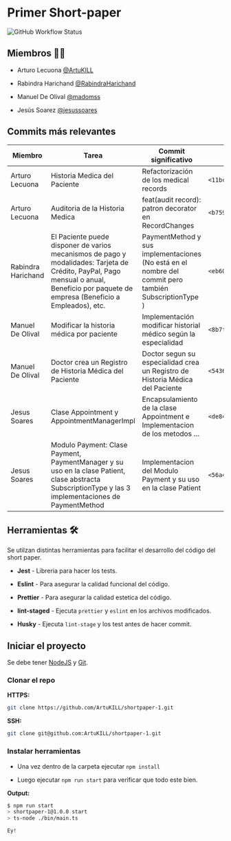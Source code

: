 # Primer Short-paper

![GitHub Workflow Status](https://img.shields.io/github/workflow/status/The-hackers-grupo-3/shortpaper-1/Node.js%20CI)

## Miembros 🦸‍♂️

- Arturo Lecuona [@ArtuKILL](https://github.com/ArtuKILL)

- Rabindra Harichand [@RabindraHarichand](https://github.com/RabindraHarichand)

- Manuel De Olival [@madomss](https://github.com/madomss)

- Jesús Soarez [@jesussoares](https://github.com/jesussoares)

## Commits más relevantes


| Miembro            | Tarea                                                                                                                                                                                 | Commit significativo                                                                                  | Commit HASH                                  |
| ------------------ | ------------------------------------------------------------------------------------------------------------------------------------------------------------------------------------- | ----------------------------------------------------------------------------------------------------- | -------------------------------------------- |
| Arturo Lecuona     | Historia Medica del Paciente                                                                                                                                                          | Refactorización de los medical records                                                                | `<11bc3186d82bb9c90ba8d36fa18e7d9344c0125d>` |
| Arturo Lecuona     | Auditoria de la Historia Medica                                                                                                                                                       | feat(audit record): patron decorator en RecordChanges                                                 | `<b759cd1e62fbc9b2d90e5154c4b1a27c8a842735>` |
| Rabindra Harichand | El Paciente puede disponer de varios mecanismos de pago y modalidades: Tarjeta de Crédito, PayPal, Pago mensual o anual, Beneficio por paquete de empresa (Beneficio a Empleados), etc. | PaymentMethod y sus implementaciones (No está en el nombre del commit pero también SubscriptionType ) | `<eb60c7eda9ca7aec85ddb1d953f3839265bcba52>` |
| Manuel De Olival   | Modificar la historia médica por paciente                                                                                                                                             | Implementación modificar historial médico según la especialidad                                       | `<8b7f10dc8b19ca59426bd64b295693b9a4fa27db>` |
| Manuel De Olival   | Doctor crea un Registro de Historia Médica del Paciente                                                                                                                               | Doctor segun su especialidad crea un Registro de Historia Médica del Paciente                         | `<5436bb15832f32a40cb48cb082a9a7e5c59b09db>` |
| Jesus Soares       | Clase Appointment y AppointmentManagerImpl                                                                                                                                            | Encapsulamiento de la clase Appointment e Implementacion de los metodos …                             | `<de846f987935ee909ec30a2a3a2c0f14aca7851d>` |
| Jesus Soares       | Modulo Payment: Clase Payment, PaymentManager y su uso en la clase Patient, clase abstracta SubscriptionType y las 3 implementaciones de PaymentMethod                                | Implementacion del Modulo Payment y su uso en la clase Patient                                        | `<56a4d2c4f7a38a890081778012cc02590c7b6655>` |


## Herramientas 🛠

Se utilzan distintas herramientas para facilitar el desarrollo del código del short paper.

- **Jest** - Libreria para hacer los tests.

- **Eslint** - Para asegurar la calidad funcional del código.

- **Prettier** - Para asegurar la calidad estetica del código.

- **lint-staged** - Ejecuta `prettier` y `eslint` en los archivos modificados.

- **Husky** - Ejecuta `lint-stage` y los test antes de hacer commit.

## Iniciar el proyecto

Se debe tener [NodeJS](https://nodejs.org/es/) y [Git](https://git-scm.com/downloads).

### Clonar el repo

**HTTPS:**

```bash
git clone https://github.com/ArtuKILL/shortpaper-1.git
```

**SSH:**

```bash
git clone git@github.com:ArtuKILL/shortpaper-1.git
```

### Instalar herramientas

- Una vez dentro de la carpeta ejecutar `npm install`

- Luego ejecutar `npm run start` para verificar que todo este bien.

**Output:**

```bash
$ npm run start
> shortpaper-1@1.0.0 start
> ts-node ./bin/main.ts

Ey!
```
